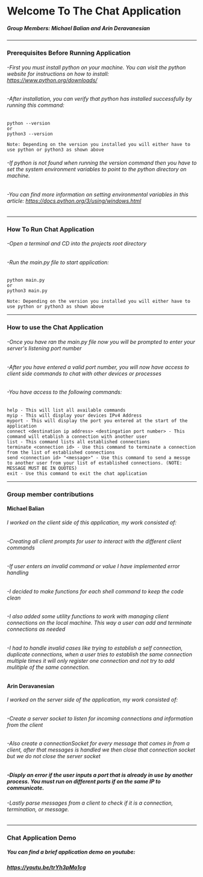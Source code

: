 # Welcome To The Chat Application

##### **Group Members: Michael Balian and Arin Deravanesian**

---

### Prerequisites Before Running Application

###### -First you must install python on your machine. You can visit the python website for instructions on how to install: https://www.python.org/downloads/

###### -After installation, you can verify that python has installed successfully by running this command:

```
python --version
or
python3 --version

Note: Depending on the version you installed you will either have to use python or python3 as shown above
```

###### -If python is not found when running the version command then you have to set the system environment variables to point to the python directory on machine.

###### -You can find more information on setting environmental variables in this article: https://docs.python.org/3/using/windows.html

---

### How To Run Chat Application

###### -Open a terminal and CD into the projects root directory

###### -Run the main.py file to start application:

```
python main.py
or
python3 main.py

Note: Depending on the version you installed you will either have to use python or python3 as shown above
```

---

### How to use the Chat Application

###### -Once you have ran the main.py file now you will be prompted to enter your server's listening port number

###### -After you have entered a valid port number, you will now have access to client side commands to chat with other devices or processes

###### -You have access to the following commands:

```
help - This will list all available commands
myip - This will display your devices IPv4 Address
myport - This will display the port you entered at the start of the application
connect <destination ip address> <destingation port number> - This command will etablish a connection with another user
list - This command lists all established connections
terminate <connection id> - Use this command to terminate a connection from the list of established connections
send <connection id> "<message>" - Use this command to send a messge to another user from your list of established connections. (NOTE: MESSAGE MUST BE IN QUOTES)
exit - Use this command to exit the chat application
```

---

### Group member contributions

#### **Michael Balian**

###### I worked on the client side of this application, my work consisted of:

###### -Creating all client prompts for user to interact with the different client commands

###### -If user enters an invalid command or value I have implemented error handling

###### -I decided to make functions for each shell command to keep the code clean

###### -I also added some utility functions to work with managing client connections on the local machine. This way a user can add and terminate connections as needed

###### -I had to handle invalid cases like trying to establish a self connection, duplicate connections, when a user tries to establish the same connection multiple times it will only register one connection and not try to add mulitiple of the same connection.

#### **Arin Deravanesian**

###### I worked on the server side of the application, my work consisted of:

###### -Create a server socket to listen for incoming connections and information from the client

###### -Also create a connectionSocket for every message that comes in from a client, after that messages is handled we then close that connection socket but we do not close the server socket

##### -Disply an error if the user inputs a port that is already in use by another process. You must run on different ports if on the same IP to communicate.

###### -Lastly parse messages from a client to check if it is a connection, termination, or message.

---

### Chat Application Demo

##### You can find a brief application demo on youtube:

##### https://youtu.be/trYh3pMo1cg

